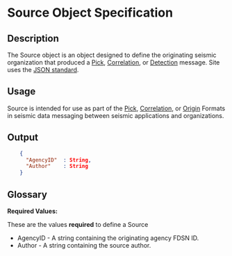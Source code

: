 # Source Object Specification

## Description

The Source object is an object designed to define the originating seismic
organization that produced a [Pick](Pick.md),
[Correlation](Correlation.md), or [Detection](Detection.md) message.
Site uses the [JSON standard](http://www.json.org).

## Usage

Source is intended for use as part of the [Pick](Pick.md),
[Correlation](Correlation.md), or [Origin](Origin.md) Formats in seismic data
messaging between seismic applications and organizations.

## Output

```json
    {
      "AgencyID"  : String,
      "Author"    : String
    }
```

## Glossary

**Required Values:**

These are the values **required** to define a Source

* AgencyID - A string containing the originating agency FDSN ID.
* Author - A string containing the source author.
